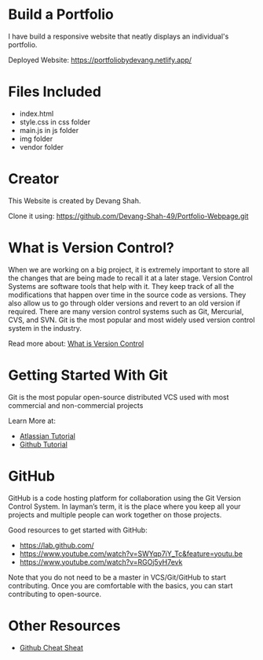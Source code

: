 # Build a Portfolio
I have build a responsive website that neatly displays an individual's portfolio.

Deployed Website: https://portfoliobydevang.netlify.app/

# Files Included

* index.html
* style.css in css folder
* main.js in js folder
* img folder
* vendor folder

# Creator
This Website is created by Devang Shah.

Clone it using: https://github.com/Devang-Shah-49/Portfolio-Webpage.git

# What is Version Control?
When we are working on a big project, it is extremely important to store all the changes that are being made to recall it at a later stage. Version Control Systems are software tools that help with it. They keep track of all the modifications that happen over time in the source code as versions. They also allow us to go through older versions and revert to an old version if required.
There are many version control systems such as Git, Mercurial, CVS, and SVN. Git is the most popular and most widely used version control system in the industry.

Read more about: [What is Version Control](https://www.atlassian.com/git/tutorials/what-is-version-control)

# Getting Started With Git

Git is the most popular open-source distributed VCS used with most commercial and non-commercial projects

Learn More at:
- [Atlassian Tutorial](https://www.atlassian.com/git/tutorials)
- [Github Tutorial](https://try.github.io/)

# GitHub

GitHub is a code hosting platform for collaboration using the Git Version Control System. In layman’s term, it is the place where you keep all your projects and multiple people can work together on those projects.

Good resources to get started with GitHub:
- https://lab.github.com/
- https://www.youtube.com/watch?v=SWYqp7iY_Tc&feature=youtu.be
- https://www.youtube.com/watch?v=RGOj5yH7evk

Note that you do not need to be a master in VCS/Git/GitHub to start contributing. Once you are comfortable with the basics, you can start contributing to open-source.



# Other Resources

- [Github Cheat Sheat](https://education.github.com/git-cheat-sheet-education.pdf)




